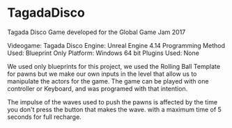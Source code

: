 # TagadaDisco
Tagada Disco Game developed for the Global Game Jam 2017

Videogame: Tagada Disco
Engine: Unreal Engine 4.14
Programming Method Used: Blueprint Only
Platform: Windows 64 bit
Plugins Used: None

We used only blueprints for this project, we used the Rolling Ball Template for pawns but we make our own inputs in the level that allow us to manipulate the actors for the game.
The game can be played with one controller or Keyboard, and was programed with that intention.

The impulse of the waves used to push the pawns is affected by the time you don't press the button that makes the wave. with a maximum time of 5 seconds for full recharge.
